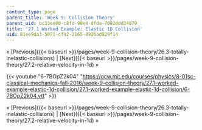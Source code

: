 ```yaml
---
content_type: page
parent_title: 'Week 9: Collision Theory'
parent_uid: bc33ee80-c8fd-90e4-dfda-7092ddd24879
title: '27.1 Worked Example: Elastic 1D Collision'
uid: 81ee9da3-5071-cf42-2165-0926ad929f14
---
```


« [Previous]({{< baseurl >}}/pages/week-9-collision-theory/26.3-totally-inelastic-collisions) | [Next]({{< baseurl >}}/pages/week-9-collision-theory/27.2-relative-velocity-in-1d) »

{{< youtube "6-7BOpZ2k04" "https://ocw.mit.edu/courses/physics/8-01sc-classical-mechanics-fall-2016/week-9-collision-theory/27.1-worked-example-elastic-1d-collision/27.1-worked-example-elastic-1d-collision/6-7BOpZ2k04.vtt" >}}

« [Previous]({{< baseurl >}}/pages/week-9-collision-theory/26.3-totally-inelastic-collisions) | [Next]({{< baseurl >}}/pages/week-9-collision-theory/27.2-relative-velocity-in-1d) »